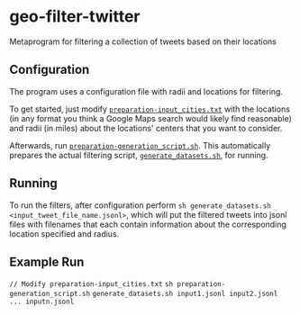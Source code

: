 # geo-filter-twitter
Metaprogram for filtering a collection of tweets based on their locations

## Configuration
The program uses a configuration file with radii and locations for filtering.

To get started, just modify [`preparation-input_cities.txt`](preparation-input_cities.txt) with the locations (in any format you think a Google Maps search would likely find reasonable) and radii (in miles) about the locations' centers that you want to consider.

Afterwards, run [`preparation-generation_script.sh`](preparation-generation_script.sh). This automatically prepares the actual filtering script, [`generate_datasets.sh`](generate_datasets.sh), for running.

## Running
To run the filters, after configuration perform `sh generate_datasets.sh <input_tweet_file_name.jsonl>`, which will put the filtered tweets into jsonl files with filenames that each contain information about the corresponding location specified and radius.

## Example Run
`// Modify preparation-input_cities.txt`
`sh preparation-generation_script.sh`
`generate_datasets.sh input1.jsonl input2.jsonl ... inputn.jsonl`
